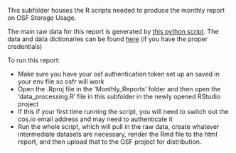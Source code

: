 
This subfolder houses the R scripts needed to produce the monthly report on OSF Storage Usage.

The main raw data for this report is generated by [this python script](https://github.com/CenterForOpenScience/osf.io/blob/50467ce8f156cea162666df6587614a7e95d4859/osf/management/commands/registration_schema_metrics.py).
The data and data dictionaries can be found [here](https://osf.io/r83uz/) (if you have the proper credentials)

To run this report:
* Make sure you have your osf authentication token set up an saved in your env file so osfr will work
* Open the .Rproj file in the ‘Monthly_Reports’ folder and then open the ‘data_processing.R’ file in this subfolder in the newly opened RStudio project
* If this if your first time running the script, you will need to switch out the cos.io email address and may need to authenticate it
* Run the whole script, which will pull in the raw data, create whatever intermediate datasets are necessary, render the Rmd file to the html report, and then upload that to the OSF project for distribution.
